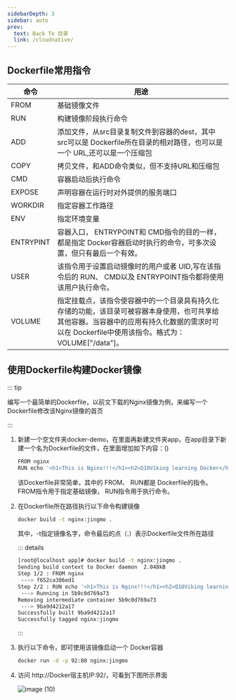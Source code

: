 ```yaml
---
sidebarDepth: 3
sidebar: auto
prev:
  text: Back To 目录
  link: /cloudnative/
---
```




## **Dockerfile常用指令**

| 命令      | 用途                                                         |
| --------- | ------------------------------------------------------------ |
| FROM      | 基础镜像文件                                                 |
| RUN       | 构建镜像阶段执行命令                                         |
| ADD       | 添加文件，从src目录复制文件到容器的dest，其中 src可以是 Dockerfile所在目录的相对路径，也可以是一个 URL,还可以是一个压缩包 |
| COPY      | 拷贝文件，和ADD命令类似，但不支持URL和压缩包                 |
| CMD       | 容器启动后执行命令                                           |
| EXPOSE    | 声明容器在运行时对外提供的服务端口                           |
| WORKDIR   | 指定容器工作路径                                             |
| ENV       | 指定环境变量                                                 |
| ENTRYPINT | 容器入口， ENTRYPOINT和 CMD指令的目的一样，都是指定 Docker容器启动时执行的命令，可多次设置，但只有最后一个有效。 |
| USER      | 该指令用于设置启动镜像时的用户或者 UID,写在该指令后的 RUN、 CMD以及 ENTRYPOINT指令都将使用该用户执行命令。 |
| VOLUME    | 指定挂载点，该指令使容器中的一个目录具有持久化存储的功能，该目录可被容器本身使用，也可共享给其他容器。当容器中的应用有持久化数据的需求时可以在 Dockerfile中使用该指令。格式为： VOLUME["/data"]。 |



## **使用Dockerfile构建Docker镜像**

::: tip

编写一个最简单的Dockerfile，以前文下载的Nginx镜像为例，来编写一个Dockerfile修改该Nginx镜像的首页

:::

1. 新建一个空文件夹docker-demo，在里面再新建文件夹app，在app目录下新建一个名为Dockerfile的文件，在里面增加如下内容：()

   ```sh
   FROM nginx
   RUN echo '<h1>This is Nginx!!!</h1><h2>Q10Viking learning Docker</h2>' > /usr/share/nginx/html/index.html
   ```

   该Dockerfile非常简单，其中的 FROM、 RUN都是 Dockerfile的指令。 FROM指令用于指定基础镜像， RUN指令用于执行命令。

2. 在Dockerfile所在路径执行以下命令构建镜像

   ```sh
   docker build -t nginx:jingmo .
   ```

   其中，-t指定镜像名字，命令最后的点（.）表示Dockerfile文件所在路径

   ::: details

   ```sh
   [root@localhost app]# docker build -t nginx:jingmo .
   Sending build context to Docker daemon  2.048kB
   Step 1/2 : FROM nginx
    ---> f652ca386ed1
   Step 2/2 : RUN echo '<h1>This is Nginx!!!</h1><h2>Q10Viking learning Docker</h2>' > /usr/share/nginx/html/index.html
    ---> Running in 5b9c0d769a73
   Removing intermediate container 5b9c0d769a73
    ---> 9ba9d4212a17
   Successfully built 9ba9d4212a17
   Successfully tagged nginx:jingmo
   ```

   :::

3. 执行以下命令，即可使用该镜像启动一个 Docker容器

   ```sh
   docker run -d -p 92:80 nginx:jingmo
   ```

4. 访问 http://Docker宿主机IP:92/，可看到下图所示界面

   ![image (10)](https://gitee.com/q10viking/PictureRepos/raw/master/images//202112160848130.jpg)

